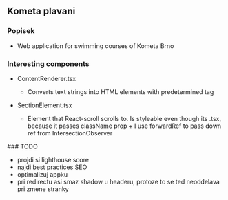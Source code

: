 ## Kometa plavani

### Popisek

- Web application for swimming courses of Kometa Brno

### Interesting components

- ContentRenderer.tsx
  - Converts text strings into HTML elements with predetermined tag
- SectionElement.tsx

  - Element that React-scroll scrolls to. Is styleable even though its .tsx, because it passes className prop + I use forwardRef to pass down ref from IntersectionObserver

### TODO

- projdi si lighthouse score
- najdi best practices SEO
- optimalizuj appku
- pri redirectu asi smaz shadow u headeru, protoze to se ted neoddelava pri zmene stranky
